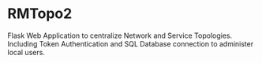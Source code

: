 # RMTopo2
Flask Web Application to centralize Network and Service Topologies. Including Token Authentication and SQL Database connection to administer local users.
